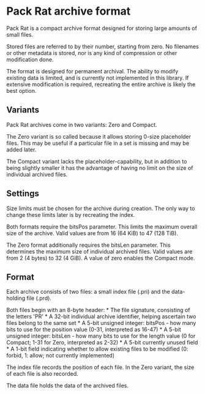 # Pack Rat archive format #

Pack Rat is a compact archive format designed for storing large amounts of small files.

Stored files are referred to by their number, starting from zero. No filenames or other metadata is stored, nor is any kind of compression or other modification done.

The format is designed for permanent archival. The ability to modify existing data is limited, and is currently not implemented in this library. If extensive modification is required, recreating the entire archive is likely the best option.

## Variants ##

Pack Rat archives come in two variants: Zero and Compact.

The Zero variant is so called because it allows storing 0-size placeholder files. This may be useful if a particular file in a set is missing and may be added later.

The Compact variant lacks the placeholder-capability, but in addition to being slightly smaller it has the advantage of having no limit on the size of individual archived files.

## Settings ##

Size limits must be chosen for the archive during creation. The only way to change these limits later is by recreating the index.

Both formats require the bitsPos parameter. This limits the maximum overall size of the archive. Valid values are from 16 (64 KiB) to 47 (128 TiB).

The Zero format additionally requires the bitsLen parameter. This determines the maximum size of individual archived files. Valid values are from 2 (4 bytes) to 32 (4 GiB). A value of zero enables the Compact mode.

## Format ##

Each archive consists of two files: a small index file (.pri) and the data-holding file (.prd).

Both files begin with an 8-byte header:
	* The file signature, consisting of the letters 'PR'
	* A 32-bit individual archive identifier, helping ascertain two files belong to the same set
	* A 5-bit unsigned integer: bitsPos - how many bits to use for the position value (0-31, interpreted as 16-47)
	* A 5-bit unsigned integer: bitsLen - how many bits to use for the length value (0 for Compact; 1-31 for Zero, interpreted as 2-32)
	* A 5-bit currently unused field
	* A 1-bit field indicating whether to allow existing files to be modified (0: forbid, 1: allow; not currently implemented)

The index file records the position of each file. In the Zero variant, the size of each file is also recorded.

The data file holds the data of the archived files.
